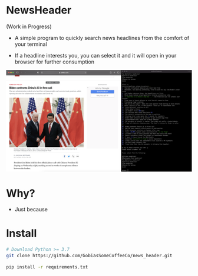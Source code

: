 # NewsHeader

(Work in Progress)

* A simple program to quickly search news headlines from the comfort of your terminal

* If a headline interests you, you can select it and it will open in your browser for further consumption

<img src="images/Screenshot1.png">

# Why?

* Just because

# Install

```bash
# Download Python >= 3.7
git clone https://github.com/GobiasSomeCoffeeCo/news_header.git
```
```bash
pip install -r requirements.txt
```